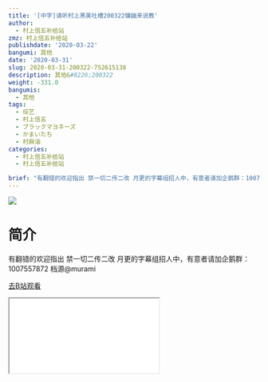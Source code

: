 ```yaml
---
title: '[中字]请听村上黑美吐槽200322镰鼬来说教'
author:
  - 村上信五补给站
zmz: 村上信五补给站
publishdate: '2020-03-22'
bangumi: 其他
date: '2020-03-31'
slug: 2020-03-31-200322-752615138
description: 其他&#8226;200322
weight: -331.0
bangumis:
  - 其他
tags:
  - 综艺
  - 村上信五
  - ブラックマヨネーズ
  - かまいたち
  - 村麻油
categories:
  - 村上信五补给站
  - 村上信五补给站

brief: "有翻错的欢迎指出 禁一切二传二改 月更的字幕组招人中，有意者请加企鹅群：1007557872 档源@murami"
---
```

![](https://raw.githubusercontent.com/tcgriffith/owaraisite/master/static/tmpimg/6760802b1c6181ec715e21ee513ffe010655f10b.jpg.480.jpg)
# 简介  
有翻错的欢迎指出
禁一切二传二改
月更的字幕组招人中，有意者请加企鹅群：1007557872
档源@murami  

[去B站观看](https://www.bilibili.com/video/av752615138/)
<div class ="resp-container"><iframe class="testiframe" src="//player.bilibili.com/player.html?aid=752615138"", scrolling="no", allowfullscreen="true" > </iframe></div> 
